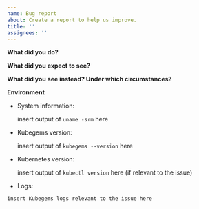```yaml
---
name: Bug report
about: Create a report to help us improve.
title: ''
assignees: ''
---
```



**What did you do?**

**What did you expect to see?**

**What did you see instead? Under which circumstances?**

**Environment**

* System information:

	insert output of `uname -srm` here

* Kubegems version:

	insert output of `kubegems --version` here

* Kubernetes version:

	insert output of `kubectl version` here (if relevant to the issue)


* Logs:
```
insert Kubegems logs relevant to the issue here
```